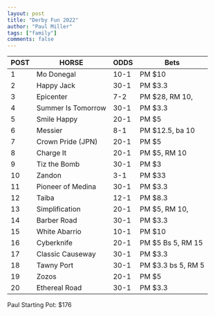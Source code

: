 ```yaml
--- 
layout: post
title: "Derby Fun 2022"
author: "Paul Miller"
tags: ["family"]
comments: false
---
```


|POST | HORSE| ODDS | Bets
---|---|---|---
|1|	Mo Donegal|	10-1| PM $10
2	|Happy Jack|	30-1| PM $3.3
3	|Epicenter|	7-2 |  PM $28, RM 10, 
4	|Summer Is Tomorrow|	30-1 | PM $3.3
5	|Smile Happy|	20-1 | PM $5
6	|Messier|	8-1 | PM $12.5, ba 10
7	|Crown Pride (JPN)|	20-1 | PM $5
8	| Charge It|	20-1  | PM $5, RM 10
9	|Tiz the Bomb|	30-1 | PM $3
10	|Zandon|	3-1 | PM $33 
11	|Pioneer of Medina|	30-1| PM $3.3
12	|Taiba|	12-1 | PM $8.3
13	|Simplification|	20-1 | PM $5, RM 10, 
14	|Barber Road|	30-1 | PM $3.3
15	|White Abarrio|	10-1 | PM $10
16	|Cyberknife|	20-1  | PM $5 Bs 5, RM 15
17	|Classic Causeway|	30-1 | PM $3.3
18	|Tawny Port|	30-1 | PM $3.3 bs 5, RM 5
19	|Zozos|	20-1 | PM $5
20	|Ethereal Road|	30-1 | PM $3.3

Paul Starting Pot: $176
